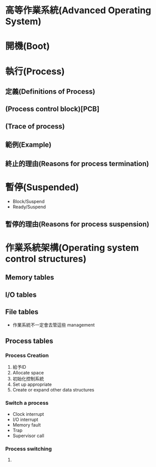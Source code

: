 # 高等作業系統(Advanced Operating System)

# 開機(Boot)

# 執行(Process)
## 定義(Definitions of Process)

## (Process control block)[PCB]

## (Trace of process)

## 範例(Example)

## 終止的理由(Reasons for process termination)


# 暫停(Suspended)
* Block/Suspend
* Ready/Suspend

## 暫停的理由(Reasons for process suspension)

# 作業系統架構(Operating system control structures)

## Memory tables
## I/O tables
## File tables
* 作業系統不一定會去管這些 management 

## Process tables
### Process Creation
1. 給予ID
2. Allocate space
3. 初始化控制系統
4. Set up appropriate
5. Create or expand other data structures

### Switch a process
* Clock interrupt
* I/O interrupt
* Memory fault
* Trap
* Supervisor call

### Process switching
1. 
